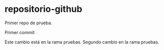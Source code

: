 # repositorio-github

Primer repo de prueba.

Primer commit

Este cambio está en la rama pruebas.
Segundo cambio en la rama pruebas.